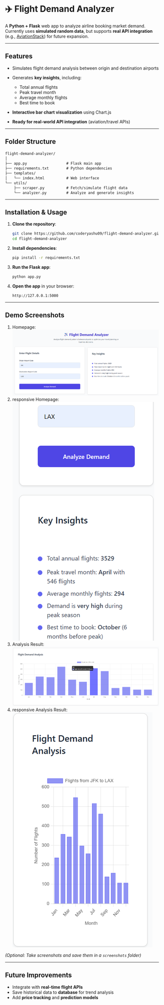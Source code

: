 # ✈️ Flight Demand Analyzer

A **Python + Flask** web app to analyze airline booking market demand.
Currently uses **simulated random data**, but supports **real API integration** (e.g., [AviationStack](https://aviationstack.com/)) for future expansion.

---

## **Features**

* Simulates flight demand analysis between origin and destination airports
* Generates **key insights**, including:

  * Total annual flights
  * Peak travel month
  * Average monthly flights
  * Best time to book
* **Interactive bar chart visualization** using Chart.js
* **Ready for real-world API integration** (aviation/travel APIs)

---

## **Folder Structure**

```
flight-demand-analyzer/
│
├── app.py                  # Flask main app
├── requirements.txt        # Python dependencies
├── templates/
│   └── index.html          # Web interface
└── utils/
    ├── scraper.py          # Fetch/simulate flight data
    └── analyzer.py         # Analyze and generate insights
```

---

## **Installation & Usage**

1. **Clone the repository**:

   ```bash
   git clone https://github.com/coderyashu09/flight-demand-analyzer.git
   cd flight-demand-analyzer
   ```

2. **Install dependencies**:

   ```bash
   pip install -r requirements.txt
   ```

3. **Run the Flask app**:

   ```bash
   python app.py
   ```

4. **Open the app** in your browser:

   ```
   http://127.0.0.1:5000
   ```

---

## **Demo Screenshots**

1. Homepage:
   ![Homepage Screenshot](Screenshot/2.png)
2. responsive Homepage:
   ![Homepage Screenshot](Screenshot/1.png)
3. Analysis Result:
   ![Analysis Screenshot](Screenshot/4.png)
4. responsive Analysis Result:
   ![Analysis Screenshot](Screenshot/5.png)

*(Optional: Take screenshots and save them in a `screenshots` folder)*

---

## **Future Improvements**

* Integrate with **real-time flight APIs**
* Save historical data to **database** for trend analysis
* Add **price tracking** and **prediction models**

